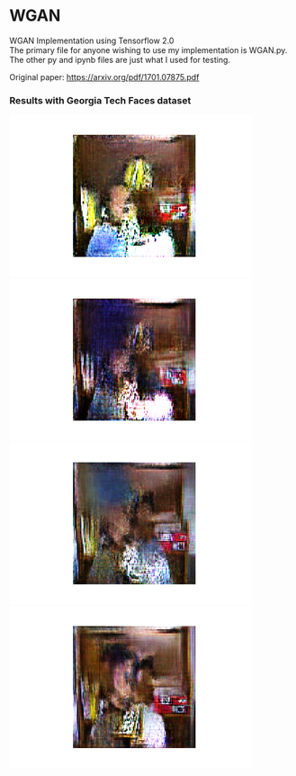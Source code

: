 # WGAN
WGAN Implementation using Tensorflow 2.0 <br/>
The primary file for anyone wishing to use my implementation is WGAN.py. The other py and ipynb files are just what I used for testing. <br/>

Original paper: https://arxiv.org/pdf/1701.07875.pdf <br/>
### Results with Georgia Tech Faces dataset <br/>
![](/83800.png) 
![](/83900.png) <br/>
![](/84000.png) 
![](/84100.png) <br/>
